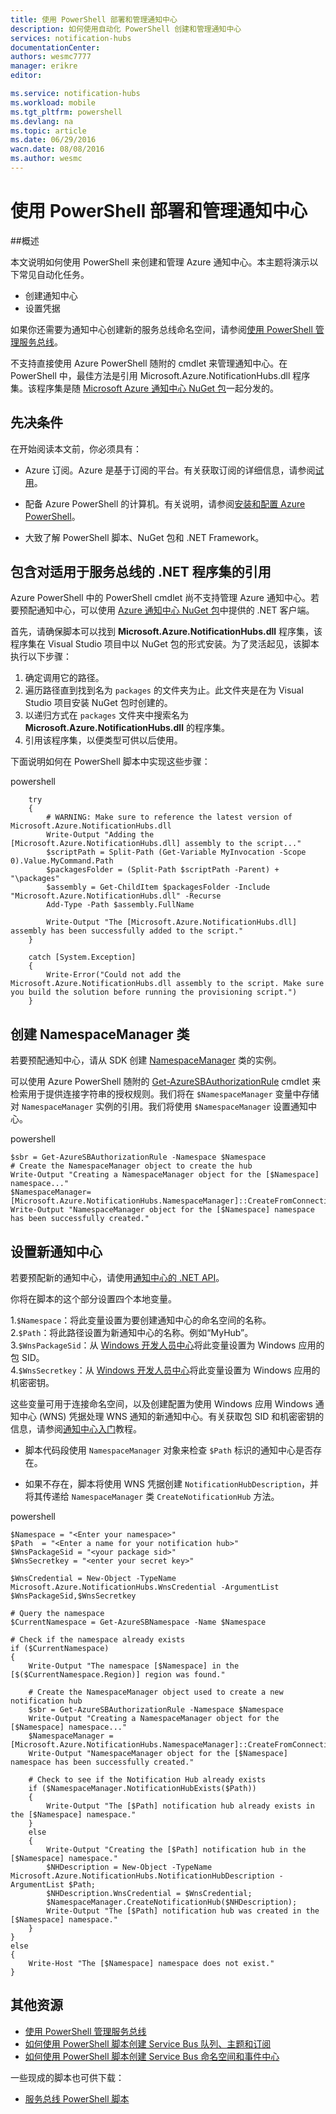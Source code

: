 ```yaml
---
title: 使用 PowerShell 部署和管理通知中心
description: 如何使用自动化 PowerShell 创建和管理通知中心
services: notification-hubs
documentationCenter: 
authors: wesmc7777
manager: erikre
editor: 

ms.service: notification-hubs
ms.workload: mobile
ms.tgt_pltfrm: powershell
ms.devlang: na
ms.topic: article
ms.date: 06/29/2016
wacn.date: 08/08/2016
ms.author: wesmc
---
```


# 使用 PowerShell 部署和管理通知中心

##概述

本文说明如何使用 PowerShell 来创建和管理 Azure 通知中心。本主题将演示以下常见自动化任务。

+ 创建通知中心
+ 设置凭据

如果你还需要为通知中心创建新的服务总线命名空间，请参阅[使用 PowerShell 管理服务总线](../service-bus-messaging/service-bus-powershell-how-to-provision.md)。

不支持直接使用 Azure PowerShell 随附的 cmdlet 来管理通知中心。在 PowerShell 中，最佳方法是引用 Microsoft.Azure.NotificationHubs.dll 程序集。该程序集是随 [Microsoft Azure 通知中心 NuGet 包](https://www.nuget.org/packages/Microsoft.Azure.NotificationHubs/)一起分发的。

## 先决条件

在开始阅读本文前，你必须具有：

- Azure 订阅。Azure 是基于订阅的平台。有关获取订阅的详细信息，请参阅[试用]。

- 配备 Azure PowerShell 的计算机。有关说明，请参阅[安装和配置 Azure PowerShell]。

- 大致了解 PowerShell 脚本、NuGet 包和 .NET Framework。

## 包含对适用于服务总线的 .NET 程序集的引用

Azure PowerShell 中的 PowerShell cmdlet 尚不支持管理 Azure 通知中心。若要预配通知中心，可以使用 [ Azure 通知中心 NuGet 包](https://www.nuget.org/packages/Microsoft.Azure.NotificationHubs/)中提供的 .NET 客户端。

首先，请确保脚本可以找到 **Microsoft.Azure.NotificationHubs.dll** 程序集，该程序集在 Visual Studio 项目中以 NuGet 包的形式安装。为了灵活起见，该脚本执行以下步骤：

1. 确定调用它的路径。
2. 遍历路径直到找到名为 `packages` 的文件夹为止。此文件夹是在为 Visual Studio 项目安装 NuGet 包时创建的。
3. 以递归方式在 `packages` 文件夹中搜索名为 **Microsoft.Azure.NotificationHubs.dll** 的程序集。
4. 引用该程序集，以便类型可供以后使用。

下面说明如何在 PowerShell 脚本中实现这些步骤：

powershell
		
		try
		{
		    # WARNING: Make sure to reference the latest version of Microsoft.Azure.NotificationHubs.dll
		    Write-Output "Adding the [Microsoft.Azure.NotificationHubs.dll] assembly to the script..."
		    $scriptPath = Split-Path (Get-Variable MyInvocation -Scope 0).Value.MyCommand.Path
		    $packagesFolder = (Split-Path $scriptPath -Parent) + "\packages"
		    $assembly = Get-ChildItem $packagesFolder -Include "Microsoft.Azure.NotificationHubs.dll" -Recurse
		    Add-Type -Path $assembly.FullName
		
		    Write-Output "The [Microsoft.Azure.NotificationHubs.dll] assembly has been successfully added to the script."
		}
		
		catch [System.Exception]
		{
		    Write-Error("Could not add the Microsoft.Azure.NotificationHubs.dll assembly to the script. Make sure you build the solution before running the provisioning script.")
		}

## 创建 NamespaceManager 类

若要预配通知中心，请从 SDK 创建 [NamespaceManager](https://msdn.microsoft.com/library/azure/microsoft.azure.notificationhubs.namespacemanager.aspx) 类的实例。

可以使用 Azure PowerShell 随附的 [Get-AzureSBAuthorizationRule] cmdlet 来检索用于提供连接字符串的授权规则。我们将在 `$NamespaceManager` 变量中存储对 `NamespaceManager` 实例的引用。我们将使用 `$NamespaceManager` 设置通知中心。

powershell

	$sbr = Get-AzureSBAuthorizationRule -Namespace $Namespace
	# Create the NamespaceManager object to create the hub
	Write-Output "Creating a NamespaceManager object for the [$Namespace] namespace..."
	$NamespaceManager=[Microsoft.Azure.NotificationHubs.NamespaceManager]::CreateFromConnectionString($sbr.ConnectionString);
	Write-Output "NamespaceManager object for the [$Namespace] namespace has been successfully created."

## 设置新通知中心 

若要预配新的通知中心，请使用[通知中心的 .NET API]。

你将在脚本的这个部分设置四个本地变量。

1.`$Namespace`：将此变量设置为要创建通知中心的命名空间的名称。  
2.`$Path`：将此路径设置为新通知中心的名称。例如“MyHub”。      
3.`$WnsPackageSid`：从 [Windows 开发人员中心](http://go.microsoft.com/fwlink/p/?linkid=266582&clcid=0x409)将此变量设置为 Windows 应用的包 SID。  
4.`$WnsSecretkey`：从 [Windows 开发人员中心](http://go.microsoft.com/fwlink/p/?linkid=266582&clcid=0x409)将此变量设置为 Windows 应用的机密密钥。  

这些变量可用于连接命名空间，以及创建配置为使用 Windows 应用 Windows 通知中心 (WNS) 凭据处理 WNS 通知的新通知中心。有关获取包 SID 和机密密钥的信息，请参阅[通知中心入门](./notification-hubs-windows-store-dotnet-get-started-wns-push-notification.md)教程。

+ 脚本代码段使用 `NamespaceManager` 对象来检查 `$Path` 标识的通知中心是否存在。

+ 如果不存在，脚本将使用 WNS 凭据创建 `NotificationHubDescription`，并将其传递给 `NamespaceManager` 类 `CreateNotificationHub` 方法。

powershell
		
	$Namespace = "<Enter your namespace>"
	$Path  = "<Enter a name for your notification hub>"
	$WnsPackageSid = "<your package sid>"
	$WnsSecretkey = "<enter your secret key>"
	
	$WnsCredential = New-Object -TypeName Microsoft.Azure.NotificationHubs.WnsCredential -ArgumentList $WnsPackageSid,$WnsSecretkey
	
	# Query the namespace
	$CurrentNamespace = Get-AzureSBNamespace -Name $Namespace
	
	# Check if the namespace already exists
	if ($CurrentNamespace)
	{
	    Write-Output "The namespace [$Namespace] in the [$($CurrentNamespace.Region)] region was found."
	
	    # Create the NamespaceManager object used to create a new notification hub
	    $sbr = Get-AzureSBAuthorizationRule -Namespace $Namespace
	    Write-Output "Creating a NamespaceManager object for the [$Namespace] namespace..."
	    $NamespaceManager = [Microsoft.Azure.NotificationHubs.NamespaceManager]::CreateFromConnectionString($sbr.ConnectionString);
	    Write-Output "NamespaceManager object for the [$Namespace] namespace has been successfully created."
	
	    # Check to see if the Notification Hub already exists
	    if ($NamespaceManager.NotificationHubExists($Path))
	    {
	        Write-Output "The [$Path] notification hub already exists in the [$Namespace] namespace."  
	    }
	    else
	    {
	        Write-Output "Creating the [$Path] notification hub in the [$Namespace] namespace."
	        $NHDescription = New-Object -TypeName Microsoft.Azure.NotificationHubs.NotificationHubDescription -ArgumentList $Path;
	        $NHDescription.WnsCredential = $WnsCredential;
	        $NamespaceManager.CreateNotificationHub($NHDescription);
	        Write-Output "The [$Path] notification hub was created in the [$Namespace] namespace."
	    }
	}
	else
	{
	    Write-Host "The [$Namespace] namespace does not exist."
	}

## 其他资源

- [使用 PowerShell 管理服务总线](../service-bus-messaging/service-bus-powershell-how-to-provision.md)
- [如何使用 PowerShell 脚本创建 Service Bus 队列、主题和订阅](http://blogs.msdn.com/b/paolos/archive/2014/12/02/how-to-create-a-service-bus-queues-topics-and-subscriptions-using-a-powershell-script.aspx)
- [如何使用 PowerShell 脚本创建 Service Bus 命名空间和事件中心](http://blogs.msdn.com/b/paolos/archive/2014/12/01/how-to-create-a-service-bus-namespace-and-an-event-hub-using-a-powershell-script.aspx)

一些现成的脚本也可供下载：
- [服务总线 PowerShell 脚本](https://code.msdn.microsoft.com/windowsazure/Service-Bus-PowerShell-a46b7059)
 
[试用]: https://www.azure.cn/pricing/free-trial/
[安装和配置 Azure PowerShell]: ../powershell-install-configure.md
[通知中心的 .NET API]: https://msdn.microsoft.com/library/azure/mt414893.aspx
[Get-AzureSBNamespace]: https://msdn.microsoft.com/library/azure/dn495122.aspx
[New-AzureSBNamespace]: https://msdn.microsoft.com/library/azure/dn495165.aspx
[Get-AzureSBAuthorizationRule]: https://msdn.microsoft.com/library/azure/dn495113.aspx
 
<!---HONumber=Mooncake_0801_2016-->